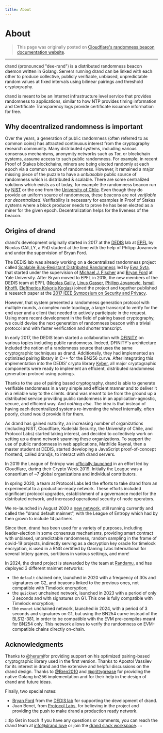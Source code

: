 ```yaml
---
title: About
---
```


# About

> This page was originally posted on [Cloudflare's randomness beacon documentation website](https://developers.cloudflare.com/randomness-beacon/).

---

drand (pronounced "dee-rand") is a distributed randomness beacon daemon written
in Golang. Servers running drand can be linked with each other to produce
collective, publicly verifiable, unbiased, unpredictable random values at fixed
intervals using bilinear pairings and threshold cryptography.

drand is meant to be an Internet infrastructure level service that provides
randomness to applications, similar to how NTP provides timing information and
Certificate Transparency logs provide certificate issuance information for free.

## Why decentralized randomness is important

Over the years, a generation of public randomness (often referred to as common
coins) has attracted continuous interest from the cryptography research
community. Many distributed systems, including various consensus mechanisms,
anonymity networks such as Tor, or blockchain systems, assume access to such
public randomness. For example, in recent Proof of Stakes blockchains, miners
are being elected randomly at each epoch via a common source of randomness.
However, it remained a major missing piece of the puzzle to have a _unbiasable_
public source of randomness which is distributed & scalable.
There are some centralized solutions which exists as of today, for example the
randomness beacon run by [NIST](https://beacon.nist.gov/home) or the one from
the [University of Chile](https://random.uchile.cl/en/about/). Even though they
do provide an uniform source of randomness, these beacons are not _verifiable_
nor _decentralized_. Verifiability is necessary for examples in Proof of Stakes
systems where a block producer needs to prove he has been elected as a miner for
the given epoch. Decentralization helps for the liveness of the beacon.

## Origins of drand

drand's development originally started in 2017 at the [DEDIS](https://dedis.ch)
lab at [EPFL](https://epfl.ch) by Nicolas GAILLY, a PhD student at the time
with the help of Philipp Jovanovic and under the supervision of Bryan Ford.

The DEDIS lab was already working on a decentralized randomness project called
[Scalable Bias-Resistant Distributed
Randomness](https://eprint.iacr.org/2016/1067) led by [Ewa
Syta](http://ewa.syta.us/), that started under the supervision of [Michael J.
Fischer](http://www.cs.yale.edu/homes/fischer/) and [Bryan
Ford](https://bford.info/) at Yale University.  After Bryan moved to EPFL in
2015, the new members of the DEDIS team at EPFL ([Nicolas
Gailly](https://nikkolasg.xyz), [Linus
Gasser](https://people.epfl.ch/linus.gasser), [Philipp
Jovanovic](https://jovanovic.io/), [Ismail Khoffi](https://ismailkhoffi.com/),
[Eleftherios Kokoris Kogias](https://lefteriskk.github.io/)) joined the project
and together published a research paper at the [2017 IEEE Symposium on Security
and Privacy](https://ieeexplore.ieee.org/abstract/document/7958592).

However, that system presented a randomness generation protocol with multiple
rounds, a complex node topology, a large transcript to verify for the end user
and a client that needed to actively participate in the request. Using more
recent development in the field of pairing based cryptography, we could devise
the next generation of randomness beacon with a trivial protocol and with faster
verification and shorter transcript.

In early 2017, the DEDIS team started a collaboration with
[DFINITY](https://dfinity.org) on various topics including public randomness.
Indeed, DFINITY's architecture included the notion of a randomness source that
uses the same cryptographic techniques as drand. Additionally, they had
implemented an optimized pairing library in C++ for the BN256 curve. After
integrating this implementation into the DEDIS’ crypto library
[Kyber](https://github.com/dedis/kyber), all major cryptographic components
were ready to implement an efficient, distributed randomness generation protocol
using pairings.

Thanks to the use of pairing based cryptography, drand is able to generate verifiable
randomness in a very simple and efficient manner and to deliver it in a reliable
way to the clients. drand was meant to be from the ground up a distributed
service providing public randomness in an application-agnostic, secure, and
efficient way. And _nothing else_. The idea is that instead of having each
decentralized systems re-inventing the wheel internally, often poorly, drand would
provide it for them.

As drand has gained maturity, an increasing number of organizations (including
NIST, Cloudflare, Kudelski Security, the University of Chile, and Protocol Labs)
started taking interest, and decided to collectively work on setting up a drand
network spanning these organizations. To support the use of public randomness in
web applications, Mathilde Raynal, then a master student at DEDIS, started
developing a JavaScript proof-of-concept frontend, called drandjs, to interact
with drand servers.

In 2019 the League of Entropy was [officially launched](https://blog.cloudflare.com/league-of-entropy/)
in an effort led by Cloudflare, during their Crypto Week 2019. Initially the League
was a consortium of ~7 global organizations and individual contributors.

In spring 2020, a team at Protocol Labs led the efforts to take drand from an experimental
to a production-ready network. These efforts included significant protocol upgrades,
establishment of a governance model for the distributed network, and increased
operational security of node operators.

We re-launched in August 2020 a [new network](blog/2020/08/10/drand-launches-v1-0),
still running currently and called the "drand default mainnet", with the League of
Entropy which had by then grown to include 14 partners.

Since then, drand has been used for a variety of purposes, including leader-election in
some consensus mechanisms, providing smart contract with unbiased, unpredictable
randomness, random sampling in the frame of covid-19 projects, indirectly serving as a
decryption key oracle for timelock encryption, is used in a RNG certified by
Gaming Labs International for several lottery games, sortitions in various settings,
and more!

In 2024, the drand project is stewarded by the team at [Randamu](https://randa.mu/), and has deployed 3
different mainnet networks:
 - the `default` chained one, launched in 2020 with a frequency of 30s and signatures on G2,
   and beacons linked to the previous ones, not compatible with Timelock encryption;
 - the `quicknet` unchained network, launched in 2023 with a period of only 3 seconds and
   with signatures on G1. This one is fully compatible with Timelock encryption;
 - the `evmnet` unchained network, launched in 2024, with a period of 3 seconds and signatures on G1, 
   but using the BN254 curve instead of the BLS12-381, in order to
   be compatible with the EVM pre-compiles meant for BN254 only. This network allows
   to verify the randomness on EVM-compatible chains directly on-chain. 

## Acknowledgments

Thanks to  [@herumi](https://github.com/herumi)for providing support on his
optimized pairing-based cryptographic library used in the first version. Thanks
to Apostol Vassilev for its interest in drand and the extensive and helpful
discussions on the drand design. Thanks to
[@Bren2010](https://github.com/Bren2010) and
[@grittygrease](https://github.com/grittygrease) for providing the native Golang
bn256 implementation and for their help in the design of drand and future ideas.

Finally, two special notes:
* [Bryan Ford](https://bford.info/) from the [DEDIS lab](https://dedis.ch) for
  supporting the development of drand.
* Juan Benet, from [Protocol Labs](https://protocol.ai), for believing in the
  project and providing the push to make drand a production ready network.

:::tip Get in touch
If you have any questions or comments, you can reach the drand team at [info@drand.love](mailto:info@drand.love) or join the [drand slack workspace](https://join.slack.com/t/drandworkspace/shared_invite/zt-19u4rf6if-bf7lxIvF2zYn4~TrBwfkiA).
:::
